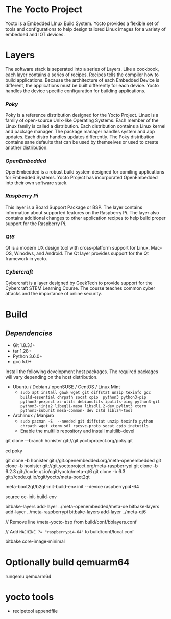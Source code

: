 The Yocto Project
=============
Yocto is a Embedded LInux Build System. Yocto provides a flexible set of tools and configurations to help design tailored Linux images for a variety of embedded and IOT devices.

Layers
=============
The software stack is seperated into a series of Layers. Like a cookbook, each layer contains a series of recipes. Recipes tells the compiler how to build applications. Because the architecture of each Embedded Device is different, the applications must be built differently for each device. Yocto handles the device specific configuration for building applications.

### *Poky*
Poky is a reference distribution designed for the Yocto Project. Linux is a family of open-source Unix-like Operating Systems. Each member of the Linux family is called a distribution.  Each distribution contains a Linux kernel and package manager. The package manager handles system and app updates. Each distro handles updates differently. The Poky distribution contains sane defaults that can be used by themselves or used to create another distribution.

### *OpenEmbedded*
OpenEmbedded is a robust build system designed for comiling applications for Embedded Systems. Yocto Project has incorporated OpenEmbedded into their own software stack.

### *Raspberry Pi*
This layer is a Board Support Package or BSP. The layer contains information about supported features on the Raspberry Pi. The layer also contains additional changes to other application recipes to help build proper support for the Raspberry Pi.

### *Qt6*
Qt is a modern UX design tool with cross-platform support for Linux, Mac-OS, Winodws, and Android. The Qt layer provides support for the Qt framework in yocto. 

### *Cybercraft*
Cybercraft is a layer designed by GeekTech to provide support for the Cybercraft STEM Learning Course. The course teaches common cyber attacks and the importance of online security.

Build
=============
## *Dependencies*
- Git 1.8.3.1+
- tar 1.28+
- Python 3.6.0+
- gcc 5.0+

Install the following development host packages. The required packages will vary depending on the host distribution.

- Ubuntu / Debian / openSUSE / CentOS / Linux Mint
    - `sudo apt install gawk wget git diffstat unzip texinfo gcc build-essential chrpath socat cpio 
	python3 python3-pip python3-pexpect xz-utils debianutils iputils-ping python3-git 
	python3-jinja2 libegl1-mesa libsdl1.2-dev pylint3 xterm python3-subunit mesa-common-
	dev zstd liblz4-tool`
- Archlinux / Manjaro
    - `sudo pacman -S  --needed git diffstat unzip texinfo python chrpath wget xterm sdl
	rpcsvc-proto socat cpio inetutils`
    - Enable the multilib repository and install multilib-devel

git clone --branch honister git://git.yoctoproject.org/poky.git

cd poky

git clone -b honister git://git.openembedded.org/meta-openembedded
git clone -b honister git://git.yoctoproject.org/meta-raspberrypi
git clone -b 6.2.3 git://code.qt.io/cgit/yocto/meta-qt6
git clone -b 6.3 git://code.qt.io/cgit/yocto/meta-boot2qt

meta-boot2qt/b2qt-init-build-env init --device raspberrypi4-64

source oe-init-build-env

bitbake-layers add-layer ../meta-openembedded/meta-oe
bitbake-layers add-layer ../meta-raspberrypi
bitbake-layers add-layer ../meta-qt6

// Remove line /meta-yocto-bsp from build/conf/bblayers.conf

// Add `MACHINE ?= "raspberrypi4-64"` to build/conf/local.conf

bitbake core-image-minimal

# Optionally build qemuarm64
runqemu qemuarm64


# yocto tools
+ recipetool appendfile